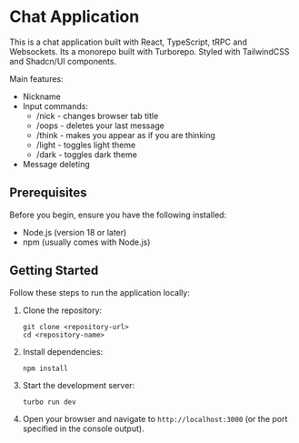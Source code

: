# Chat Application

This is a chat application built with React, TypeScript, tRPC and Websockets.
Its a monorepo built with Turborepo.
Styled with TailwindCSS and Shadcn/UI components.

Main features:

- Nickname
- Input commands:
  - /nick <nickname> - changes browser tab title
  - /oops - deletes your last message
  - /think - makes you appear as if you are thinking
  - /light - toggles light theme
  - /dark - toggles dark theme
- Message deleting

## Prerequisites

Before you begin, ensure you have the following installed:

- Node.js (version 18 or later)
- npm (usually comes with Node.js)

## Getting Started

Follow these steps to run the application locally:

1. Clone the repository:

   ```
   git clone <repository-url>
   cd <repository-name>
   ```

2. Install dependencies:

   ```
   npm install
   ```

3. Start the development server:

   ```
   turbo run dev
   ```

4. Open your browser and navigate to `http://localhost:3000` (or the port specified in the console output).

